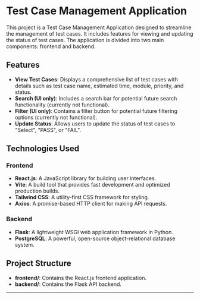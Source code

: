 # Test Case Management Application

This project is a Test Case Management Application designed to streamline the management of test cases. It includes features for viewing and updating the status of test cases. The application is divided into two main components: frontend and backend.

## Features

- **View Test Cases**: Displays a comprehensive list of test cases with details such as test case name, estimated time, module, priority, and status.
- **Search (UI only)**: Includes a search bar for potential future search functionality (currently not functional).
- **Filter (UI only)**: Contains a filter button for potential future filtering options (currently not functional).
- **Update Status**: Allows users to update the status of test cases to "Select", "PASS", or "FAIL".

## Technologies Used

### Frontend

- **React.js**: A JavaScript library for building user interfaces.
- **Vite**: A build tool that provides fast development and optimized production builds.
- **Tailwind CSS**: A utility-first CSS framework for styling.
- **Axios**: A promise-based HTTP client for making API requests.

### Backend

- **Flask**: A lightweight WSGI web application framework in Python.
- **PostgreSQL**: A powerful, open-source object-relational database system.

## Project Structure

- **frontend/**: Contains the React.js frontend application.
- **backend/**: Contains the Flask API backend.

---

